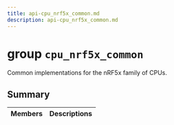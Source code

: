 ```yaml
---
title: api-cpu_nrf5x_common.md
description: api-cpu_nrf5x_common.md
---
```

# group `cpu_nrf5x_common` 

Common implementations for the nRF5x family of CPUs.

## Summary

 Members                        | Descriptions                                
--------------------------------|---------------------------------------------

